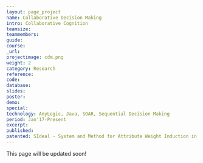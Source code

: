 ```yaml
---
layout: page_project
name: Collaborative Decision Making
intro: Collaborative Cognition
teamsize: 
teammembers: 
guide: 
course: 
_url: 
projectimage: cdm.png
weight: 2
category: Research
reference: 
code: 
database: 
slides: 
poster: 
demo: 
special: 
technology: AnyLogic, Java, SOAR, Sequential Decision Making
period: Jan'17-Present
excerpt: 
published: 
patented: SIdeal - System and Method for Attribute Weight Induction in a Multiple Recruiter Setting Exploiting Public Goods Games Framework
---
```

This page will be updated soon!